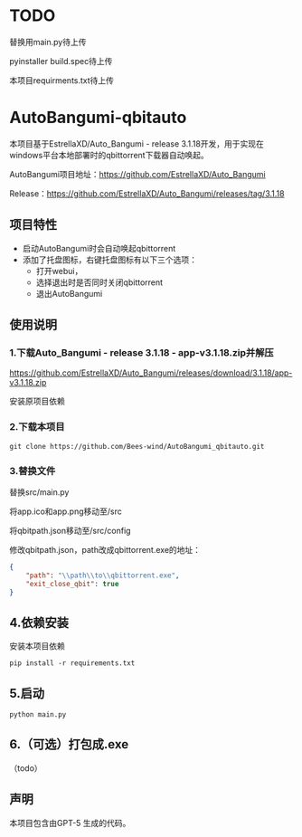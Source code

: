 # TODO

替换用main.py待上传

pyinstaller build.spec待上传

本项目requirments.txt待上传

# AutoBangumi-qbitauto

本项目基于EstrellaXD/Auto_Bangumi - release 3.1.18开发，用于实现在windows平台本地部署时的qbittorrent下载器自动唤起。

AutoBangumi项目地址：https://github.com/EstrellaXD/Auto_Bangumi

Release：https://github.com/EstrellaXD/Auto_Bangumi/releases/tag/3.1.18

## 项目特性

- 启动AutoBangumi时会自动唤起qbittorrent
- 添加了托盘图标，右键托盘图标有以下三个选项：
  - 打开webui，
  - 选择退出时是否同时关闭qbittorrent
  - 退出AutoBangumi

## 使用说明

### 1.下载Auto_Bangumi - release 3.1.18 - app-v3.1.18.zip并解压

https://github.com/EstrellaXD/Auto_Bangumi/releases/download/3.1.18/app-v3.1.18.zip

安装原项目依赖

### 2.下载本项目

```
git clone https://github.com/Bees-wind/AutoBangumi_qbitauto.git
```

### 3.替换文件

替换src/main.py

将app.ico和app.png移动至/src

将qbitpath.json移动至/src/config

修改qbitpath.json，path改成qbittorrent.exe的地址：

```json
{
    "path": "\\path\\to\\qbittorrent.exe",
    "exit_close_qbit": true
}
```

## 4.依赖安装

安装本项目依赖

```
pip install -r requirements.txt
```

## 5.启动

```
python main.py
```

## 6.（可选）打包成.exe

（todo）

## 声明

本项目包含由GPT-5 生成的代码。
